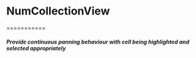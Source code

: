 # NumCollectionView
===========
##### Provide continuous panning behaviour with cell being highlighted and selected appropriately